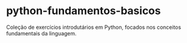 # python-fundamentos-basicos
Coleção de exercícios introdutários em Python, focados nos conceitos fundamentais da linguagem.
